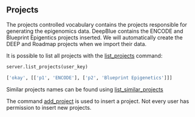 ## Projects

The projects controlled vocabulary contains the projects responsible for generating the epigenomics data.
DeepBlue contains the ENCODE and Blueprint Epigentics projects inserted.
We will automatically create the DEEP and Roadmap projects when we import their data.

It is possible to list all projects with the [list_projects](http://deepblue.mpi-inf.mpg.de/api.html#api-list_projects) command:
```python
server.list_projects(user_key)
```

```python
['okay', [['p1', 'ENCODE'], ['p2', 'Blueprint Epigenetics']]]
```

Similar projects names can be found using [list_similar_projects](http://deepblue.mpi-inf.mpg.de/api.html#api-list_similar_projects)

The command [add_project](http://deepblue.mpi-inf.mpg.de/api.html#api-add_project) is used to insert a project.
Not every user has permission to insert new projects.